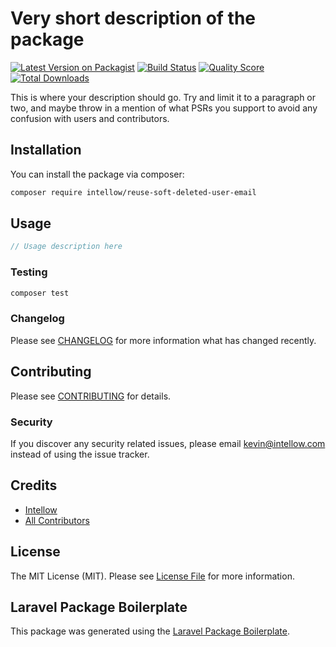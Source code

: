 # Very short description of the package

[![Latest Version on Packagist](https://img.shields.io/packagist/v/intellow/reuse-soft-deleted-user-email.svg?style=flat-square)](https://packagist.org/packages/intellow/reuse-soft-deleted-user-email)
[![Build Status](https://img.shields.io/travis/intellow/reuse-soft-deleted-user-email/master.svg?style=flat-square)](https://travis-ci.org/intellow/reuse-soft-deleted-user-email)
[![Quality Score](https://img.shields.io/scrutinizer/g/intellow/reuse-soft-deleted-user-email.svg?style=flat-square)](https://scrutinizer-ci.com/g/intellow/reuse-soft-deleted-user-email)
[![Total Downloads](https://img.shields.io/packagist/dt/intellow/reuse-soft-deleted-user-email.svg?style=flat-square)](https://packagist.org/packages/intellow/reuse-soft-deleted-user-email)

This is where your description should go. Try and limit it to a paragraph or two, and maybe throw in a mention of what PSRs you support to avoid any confusion with users and contributors.

## Installation

You can install the package via composer:

```bash
composer require intellow/reuse-soft-deleted-user-email
```

## Usage

``` php
// Usage description here
```

### Testing

``` bash
composer test
```

### Changelog

Please see [CHANGELOG](CHANGELOG.md) for more information what has changed recently.

## Contributing

Please see [CONTRIBUTING](CONTRIBUTING.md) for details.

### Security

If you discover any security related issues, please email kevin@intellow.com instead of using the issue tracker.

## Credits

- [Intellow](https://github.com/intellow)
- [All Contributors](../../contributors)

## License

The MIT License (MIT). Please see [License File](LICENSE.md) for more information.

## Laravel Package Boilerplate

This package was generated using the [Laravel Package Boilerplate](https://laravelpackageboilerplate.com).